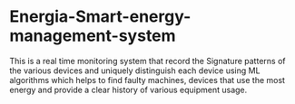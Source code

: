 # Energia-Smart-energy-management-system
This is a real time monitoring system that record the Signature patterns of the various devices and uniquely distinguish each device using ML algorithms which helps to find faulty machines, devices that use the most energy and provide a clear history of various equipment usage. 
